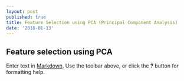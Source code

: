 ```yaml
---
layout: post
published: true
title: Feature Selection using PCA (Principal Component Analysis)
date: '2018-01-13'
---
```

## Feature selection using PCA

Enter text in [Markdown](http://daringfireball.net/projects/markdown/). Use the toolbar above, or click the **?** button for formatting help.
